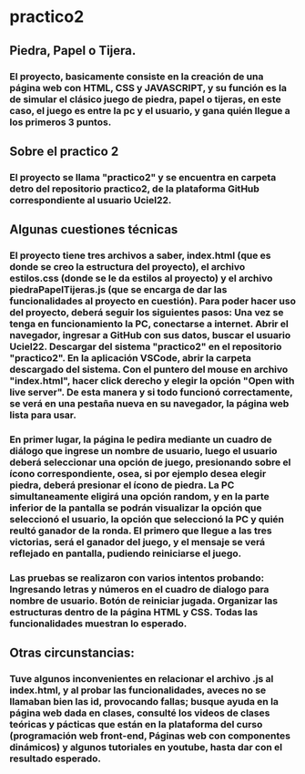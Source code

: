 # practico2
## Piedra, Papel o Tijera.
### El proyecto, basicamente consiste en la creación de una página web con HTML, CSS y JAVASCRIPT, y su función es la de simular el clásico juego de piedra, papel o tijeras, en este caso, el juego es entre la pc y el usuario, y gana quién llegue a los primeros 3 puntos.

## Sobre el practico 2
### El proyecto se llama "practico2" y se encuentra en carpeta detro del repositorio practico2, de la plataforma GitHub correspondiente al usuario Uciel22.

## Algunas cuestiones técnicas
### El proyecto tiene tres archivos a saber, index.html (que es donde se creo la estructura del proyecto), el archivo estilos.css (donde se le da estilos al proyecto) y el archivo piedraPapelTijeras.js (que se encarga de dar las funcionalidades al proyecto en cuestión). Para poder hacer uso del proyecto, deberá seguir los siguientes pasos: Una vez se tenga en funcionamiento la PC, conectarse a internet. Abrir el navegador, ingresar a GitHub con sus datos, buscar el usuario Uciel22. Descargar del sistema "practico2" en el repositorio "practico2". En la aplicación VSCode, abrir la carpeta descargado del sistema. Con el puntero del mouse en archivo "index.html", hacer click derecho y elegir la opción "Open with live server". De esta manera y si todo funcionó correctamente, se verá en una pestaña nueva en su navegador, la página web lista para usar.
### En primer lugar, la página le pedira mediante un cuadro de diálogo que ingrese un nombre de usuario, luego el usuario deberá seleccionar una opción de juego, presionando sobre el ícono correspondiente, osea, si por ejemplo desea elegir piedra, deberá presionar el ícono de piedra. La PC simultaneamente eligirá una opción random, y en la parte inferior de la pantalla se podrán visualizar la opción que seleccionó el usuario, la opción que seleccionó la PC y quién reultó ganador de la ronda. El primero que llegue a las tres victorias, será el ganador del juego, y el mensaje se verá reflejado en pantalla, pudiendo reiniciarse el juego.

### Las pruebas se realizaron con varios intentos probando: Ingresando letras y números en el cuadro de dialogo para nombre de usuario. Botón de reiniciar jugada. Organizar las estructuras dentro de la página HTML y CSS. Todas las funcionalidades muestran lo esperado.

## Otras circunstancias: 
### Tuve algunos inconvenientes en relacionar el archivo .js al index.html, y al probar las funcionalidades, aveces no se llamaban bien las id, provocando fallas; busque ayuda en la página web dada en clases, consulté los videos de clases teóricas y pácticas que están en la plataforma del curso (programación web front-end, Páginas web con componentes dinámicos) y algunos tutoriales en youtube, hasta dar con el resultado esperado.